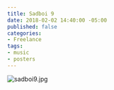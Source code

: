 ```yaml
---
title: Sadboi 9
date: 2018-02-02 14:40:00 -05:00
published: false
categories:
- Freelance
tags:
- music
- posters
---
```


![sadboi9.jpg](/uploads/sadboi9.jpg)